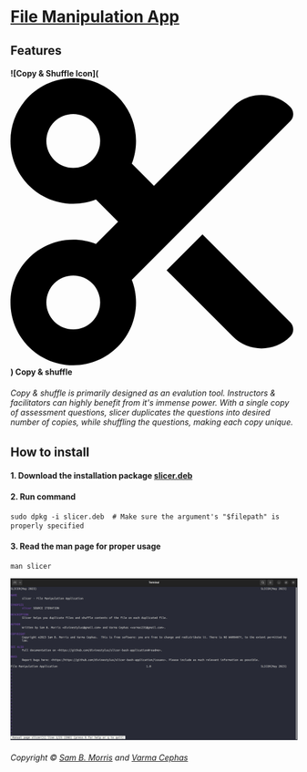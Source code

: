 # [File Manipulation App](https://github.com/divinestylus/slicer)

## Features
#### ![Copy & Shuffle Icon](<svg xmlns="http://www.w3.org/2000/svg" viewBox="0 0 512 512"><!--! Font Awesome Pro 6.4.0 by @fontawesome - https://fontawesome.com License - https://fontawesome.com/license (Commercial License) Copyright 2023 Fonticons, Inc. --><path d="M256 192l-39.5-39.5c4.9-12.6 7.5-26.2 7.5-40.5C224 50.1 173.9 0 112 0S0 50.1 0 112s50.1 112 112 112c14.3 0 27.9-2.7 40.5-7.5L192 256l-39.5 39.5c-12.6-4.9-26.2-7.5-40.5-7.5C50.1 288 0 338.1 0 400s50.1 112 112 112s112-50.1 112-112c0-14.3-2.7-27.9-7.5-40.5L499.2 76.8c7.1-7.1 7.1-18.5 0-25.6c-28.3-28.3-74.1-28.3-102.4 0L256 192zm22.6 150.6L396.8 460.8c28.3 28.3 74.1 28.3 102.4 0c7.1-7.1 7.1-18.5 0-25.6L342.6 278.6l-64 64zM64 112a48 48 0 1 1 96 0 48 48 0 1 1 -96 0zm48 240a48 48 0 1 1 0 96 48 48 0 1 1 0-96z"/></svg>) Copy & shuffle

###### Copy & shuffle is primarily designed as an evalution tool. Instructors & facilitators can highly benefit from it's immense power. With a single copy of assessment questions, slicer duplicates the questions into desired number of copies, while shuffling the questions, making each copy unique.

## How to install
#### 1. Download the installation package [slicer.deb](https://github.com/divinestylus/slicer/blob/main/slicer.deb)

#### 2. Run command 
```
sudo dpkg -i slicer.deb  # Make sure the argument's "$filepath" is properly specified 
```
#### 3. Read the man page for proper usage
```
man slicer
```
![Man Page Screenshot](readme-assets/screenshot-man-page.png)
###### Copyright &copy; [Sam B. Morris](https://github.com/divinestylus) and [Varma Cephas](https://github.com/varma-cephas)

